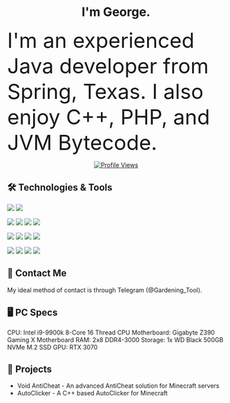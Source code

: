 <!-- Credits to Gowixx and kkrypt0nn for the readme -->

<h1 align="center">I'm George.</h1>
<p align="left"><font size="+24">I'm an experienced Java developer from Spring, Texas. I also enjoy C++, PHP, and JVM Bytecode.</font></p>
<a href="https://github.com/GardeningTool">
  <p align="center">
    <img src="https://komarev.com/ghpvc/?username=GardeningTool" alt="Profile Views">
  </p>
</a>

## 🛠️ Technologies & Tools
![](https://img.shields.io/badge/OS-Windows-informational?style=for-the-badge&logo=windows&logoColor=white&color=9c84ef)
![](https://img.shields.io/badge/OS-Linux-informational?style=for-the-badge&logo=linux&logoColor=white&color=9c84ef)

![](https://img.shields.io/badge/Editor-IntelliJ_IDEA-informational?style=for-the-badge&logo=intellij-idea&logoColor=white&color=9c84ef)
![](https://img.shields.io/badge/Editor-PhpStorm-informational?style=for-the-badge&logo=phpstorm&logoColor=white&color=9c84ef)
![](https://img.shields.io/badge/Editor-PyCharm-informational?style=for-the-badge&logo=pycharm&logoColor=white&color=9c84ef)
![](https://img.shields.io/badge/Editor-CLion-informational?style=for-the-badge&logo=clion&logoColor=white&color=9c84ef)

![](https://img.shields.io/badge/Language-Java-informational?style=for-the-badge&logo=java&logoColor=white&color=9c84ef)
![](https://img.shields.io/badge/Language-C++-informational?style=for-the-badge&logo=c++&logoColor=white&color=9c84ef)
![](https://img.shields.io/badge/Language-PHP-informational?style=for-the-badge&logo=php&logoColor=white&color=9c84ef)
![](https://img.shields.io/badge/Language-Python-informational?style=for-the-badge&logo=python&logoColor=white&color=9c84ef)

![](https://img.shields.io/badge/Technologies-Maven-informational?style=for-the-badge&logo=maven&logoColor=white&color=9c84ef)
![](https://img.shields.io/badge/Technologies-Git-informational?style=for-the-badge&logo=git&logoColor=white&color=9c84ef)
![](https://img.shields.io/badge/Technologies-MySQL-informational?style=for-the-badge&logo=mysql&logoColor=white&color=9c84ef)
![](https://img.shields.io/badge/Technologies-Redis-informational?style=for-the-badge&logo=redis&logoColor=white&color=9c84ef)

## 💬 Contact Me

My ideal method of contact is through Telegram (@Gardening_Tool).

## 🖥️ PC Specs

CPU: Intel i9-9900k 8-Core 16 Thread CPU
Motherboard: Gigabyte Z390 Gaming X Motherboard
RAM: 2x8 DDR4-3000
Storage: 1x WD Black 500GB NVMe M.2 SSD
GPU: RTX 3070

## 🚧 Projects

- Void AntiCheat - An advanced AntiCheat solution for Minecraft servers
- AutoClicker - A C++ based AutoClicker for Minecraft
